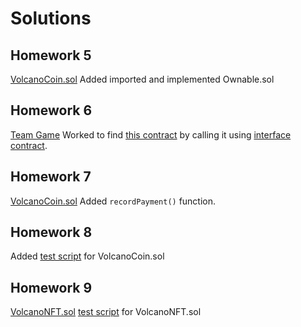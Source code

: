 # Solutions

## Homework 5
[VolcanoCoin.sol](./answers/contracts/VolcanoCoin.sol) Added imported and implemented Ownable.sol

## Homework 6
[Team Game](./solution/TeamGame/Homework6.md)
Worked to find [this contract](./solution/TeamGame/TreasureChest.sol) by calling it using [interface contract](./solution/TeamGame/TreasureInterface.sol).

## Homework 7
[VolcanoCoin.sol](./solution/VolcanoCoin/contracts/VolcanoCoin.sol) Added `recordPayment()` function.

## Homework 8
Added [test script](./solution/VolcanoCoin/test/VolcanoCoin.js) for VolcanoCoin.sol

## Homework 9
[VolcanoNFT.sol](./solution/VolcanoNFT/)
[test script](./solution/VolcanoNFT/test/test.js) for VolcanoNFT.sol


